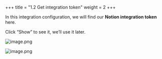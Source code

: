 +++
title = "1.2 Get integration token"
weight = 2
+++


In this integration configuration, we will find our **Notion integration token** here.


Click “Show” to see it, we’ll use it later.


![image.png](/images/002-ii-level-1-notion-to-md/001-1-setup-notion-integration/5-897106-image.png)


![image.png](/images/002-ii-level-1-notion-to-md/001-1-setup-notion-integration/5-972251-image.png)


